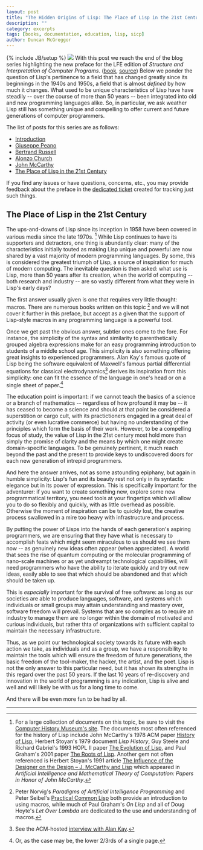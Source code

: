 ```yaml
---
layout: post
title: "The Hidden Origins of Lisp: The Place of Lisp in the 21st Century"
description: ""
category: excerpts
tags: [books, documentation, education, lisp, sicp]
author: Duncan McGreggor
---
```

{% include JB/setup %}
<a href="{{ site.base_url }}/assets/images/posts/sicp.jpg"><img class="right medium" src="{{ site.base_url }}/assets/images/posts/sicp.jpg" /></a>
With this post we reach the end of the blog series highlighting the new preface for the LFE
edition of *Structure and Interpretation of Computer Programs*.
([book](http://lfe.gitbooks.io/sicp/content/index.html),
[source](https://github.com/lfe/sicp)) Below we ponder the question of Lisp's
pertinence to a field that has changed greatly since its beginnings in the
1940s and 1950s, a field that is almost *defined* by how much it changes. What
used to be unique characteristics of Lisp have have steadily -- over the course
of more than 50 years -- been integrated into old and new programming languages
alike. So, in particular, we ask weather Lisp still has something unique and
compelling to offer current and future generations of computer programmers.

The list of posts for this series are as follows:

 * [Introduction](/excerpts/2015/03/22/1445-the-hidden-origins-of-lisp-introduction/)
 * [Giuseppe Peano](/excerpts/2015/03/23/1008-the-hidden-origins-of-lisp-peano/)
 * [Bertrand Russell](/excerpts/2015/03/24/0111-the-hidden-origins-of-lisp-russell/)
 * [Alonzo Church](/excerpts/2015/03/25/1108-the-hidden-origins-of-lisp-church/)
 * [John McCarthy](/excerpts/2015/03/26/1111-the-hidden-origins-of-lisp-mccarthy/)
 * [The Place of Lisp in the 21st Century](/excerpts/2015/03/27/1101-the-hidden-origins-of-lisp-future)

If you find any issues or have questions, concerns, etc., you may provide
feedback about the preface in the
[dedicated ticket](https://github.com/lfe/sicp/issues/6) created for tracking
just such things.


## The Place of Lisp in the 21st Century

The ups-and-downs of Lisp since its inception in 1958 have been covered in
various media since the late 1970s. [^1]
While Lisp continues to have its supporters
and detractors, one thing is abundantly clear: many of the characteristics
initially touted as making Lisp unique and powerful are now shared by a vast
majority of modern programming languages. By some, this is considered the
greatest triumph of Lisp, a source of inspiration for much of modern computing.
The inevitable question is then asked: what use is Lisp, more than 50 years
after its creation, when the world of computing -- both research and industry
-- are so vastly different from what they were in Lisp's early days?

The first answer usually given is one that requires very little thought:
macros. There are numerous books written on this topic [^2] and we will not cover it
further in this preface, but accept as a given that the support of Lisp-style
macros in any programming language is a powerful tool.

Once we get past the
obvious answer, subtler ones come to the fore. For instance, the simplicity of
the syntax and similarity to parenthetically grouped algebra expressions make
for an easy programming introduction to students of a middle school age. This
simplicity is also something offering great insights to experienced
programmers. Alan Kay's famous quote of Lisp being the software equivalent of
Maxwell's famous partial differential equations for classical
electrodynamics[^3] derives its inspiration from this simplicity: one can fit
the essence of the language in one's head or on a single sheet of paper.[^4]

The education point is important: if we cannot teach the basics of a science or
a branch of mathematics -- regardless of how profound it may be -- it has
ceased to become a science and should at that point be considered a
superstition or cargo cult, with its practictioners engaged in a great deal of
activity (or even lucrative commerce) but having no understanding of the
principles which form the basis of their work. However, to be a compelling
focus of study, the value of Lisp in the 21st century most hold more than
simply the promise of clarity and the means by which one might create
domain-specific languages. To be genuinely pertinent, it much reach beyond the
past and the present to provide keys to undiscovered doors for each new
generation of intrepid programmers.

And here the answer arrives, not as some astounding epiphany, but again in
humble simplicity: Lisp's fun and its beauty rest not only in its syntactic
elegance but in its power of expression. This is specifically important for the
adventurer: if you want to create something new, explore some new
programmatical territory, you need tools at your fingertips which will allow
you to do so flexibly and quickly, with as little overhead as possible.
Otherwise the moment of inspiration can be to quickly lost, the creative
process swallowed in a mire too heavy with infrastructure and process.

By putting the power of Lisps into the hands of each generation's aspiring
programmers, we are ensuring that they have what is necessary to accomplish
feats which might seem miraculous to us should we see them now -- as genuinely
new ideas often appear (when appreciated). A world that sees the rise of
quantum computing or the molecular programming of nano-scale machines or as yet
undreampt technological capabilities, will need programmers who have the
ability to iterate quickly and try out new ideas, easily able to see that which
should be abandoned and that which should be taken up.

This is *especially* important for the survival of free software: as long as
our societies are able to produce languages, software, and systems which
individuals or small groups may attain understanding and mastery over, software
freedom will prevail.  Systems that are so complex as to require an industry to
manage them are no longer within the domain of motivated and curious
individuals, but rather thta of organizations with sufficient capital to
maintain the necessary infrastructure.

Thus, as we point our technological society towards its future with each action
we take, as individuals and as a group, we have a responsibility to maintain
the tools which will ensure the freedom of future generations, the basic
freedom of the tool-maker, the hacker, the artist, and the poet. Lisp is not
the only answer to this particular need, but it has shown its strengths in this
regard over the past 50 years. If the last 10 years of re-discovery and
innovation in the world of programming is any indication, Lisp is alive and
well and will likely be with us for a long time to come.

And there will be even more fun to be had by all.

----
[^1]: For a large collection of documents on this topic, be sure to visit the [Computer History Museum's site](http://www.computerhistory.org/collections/search/?s=lisp+history&f=text). The documents most often referenced for the history of Lisp include John McCarthy's 1978 ACM paper [History of Lisp](http://www-formal.stanford.edu/jmc/history/lisp.ps), Herbert Stoyan's 1979 document *Lisp History*, Guy Steele and Richard Gabriel's 1993 HOPL II paper [The Evolution of Lisp](http://www.dreamsongs.com/Files/HOPL2-Uncut.pdf), and Paul Graham's 2001 paper [The Roots of Lisp](http://lib.store.yahoo.net/lib/paulgraham/jmc.ps). Another gem not often referenced is Herbert Stoyan's 1991 article [The Influence of the Designer on the Design – J. McCarthy and Lisp](https://web.archive.org/web/20061029131004/http://www8.informatik.uni-erlangen.de/html/lisp/mcc91.html) which appeared in *Artificial Intelligence and Mathematical Theory of Computation: Papers in Honor of John McCarthy*.

[^2]: Peter Norvig's *Paradigms of Artificial Intelligence Programming* and Peter Seibel's [Practical Common Lisp](http://www.gigamonkeys.com/book/) both provide an introduction to using macros, while much of Paul Graham's *On Lisp* and all of Doug Hoyte's *Let Over Lambda* are dedicated to the use and understanding of macros.

[^3]: See the ACM-hosted [interview with Alan Kay](http://queue.acm.org/detail.cfm?id=1039523).

[^4]: Or, as the case may be, the lower 2/3rds of a single page.

